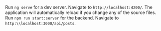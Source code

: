 Run `ng serve` for a dev server. Navigate to `http://localhost:4200/`. The application will automatically reload if you change any of the source files.
Run `npm run start:server` for the backend. Navigate to `http:\\localhost:3000/api/posts`.


